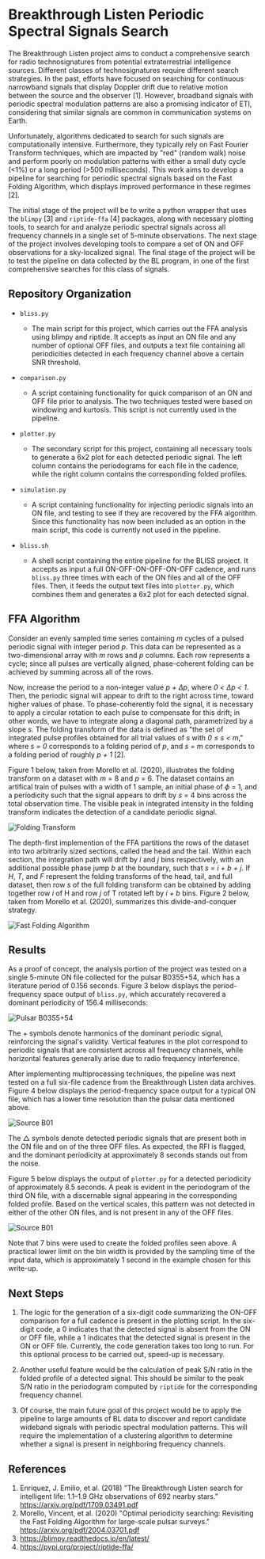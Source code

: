 # Breakthrough Listen Periodic Spectral Signals Search

The Breakthrough Listen project aims to conduct a comprehensive search for radio technosignatures from potential extraterrestrial intelligence sources. Different classes of technosignatures require different search strategies. In the past, efforts have focused on searching for continuous narrowband signals that display Doppler drift due to relative motion between the source and the observer [1]. However, broadband signals with periodic spectral modulation patterns are also a promising indicator of ETI, considering that similar signals are common in communication systems on Earth.

Unfortunately, algorithms dedicated to search for such signals are computationally intensive. Furthermore, they typically rely on Fast Fourier Transform techniques, which are impacted by "red" (random walk) noise and perform poorly on modulation patterns with either a small duty cycle (<1%) or a long period (>500 milliseconds). This work aims to develop a pipeline for searching for periodic spectral signals based on the Fast Folding Algorithm, which displays improved performance in these regimes [2].

The initial stage of the project will be to write a python wrapper that uses the `blimpy` [3] and `riptide-ffa` [4] packages, along with necessary plotting tools, to search for and analyze periodic spectral signals across all frequency channels in a single set of 5-minute observations. The next stage of the project involves developing tools to compare a set of ON and OFF observations for a sky-localized signal. The final stage of the project will be to test the pipeline on data collected by the BL program, in one of the first comprehensive searches for this class of signals.

## Repository Organization

- `bliss.py`
  - The main script for this project, which carries out the FFA analysis using blimpy and riptide. It accepts as input an ON file and any number of optional OFF files, and outputs a text file containing all periodicities detected in each frequency channel above a certain SNR threshold.

- `comparison.py`
  - A script containing functionality for quick comparison of an ON and OFF file prior to analysis. The two techniques tested were based on windowing and kurtosis. This script is not currently used in the pipeline.

- `plotter.py`
  - The secondary script for this project, containing all necessary tools to generate a 6x2 plot for each detected periodic signal. The left column contains the periodograms for each file in the cadence, while the right column contains the corresponding folded profiles. 

- `simulation.py`
  - A script containing functionality for injecting periodic signals into an ON file, and testing to see if they are recovered by the FFA algorithm. Since this functionality has now been included as an option in the main script, this code is currently not used in the pipeline.

- `bliss.sh`
  - A shell script containing the entire pipeline for the BLISS project. It accepts as input a full ON-OFF-ON-OFF-ON-OFF cadence, and runs `bliss.py` three times with each of the ON files and all of the OFF files. Then, it feeds the output text files into `plotter.py`, which combines them and generates a 6x2 plot for each detected signal.

## FFA Algorithm

Consider an evenly sampled time series containing <em>m</em> cycles of a pulsed periodic signal with integer period <em>p</em>. This data can be represented as a two-dimensional array with <em>m</em> rows and <em>p</em> columns. Each row represents a cycle; since all pulses are vertically aligned, phase-coherent folding can be achieved by summing across all of the rows.

Now, increase the period to a non-integer value <em>p + Δp</em>, where <em>0 < Δp < 1</em>. Then, the periodic signal will appear to drift to the right across time, toward higher values of phase. To phase-coherently fold the signal, it is necessary to apply a circular rotation to each pulse to compensate for this drift; in other words, we have to integrate along a diagonal path, parametrized by a slope <em>s</em>. The folding transform of the data is defined as "the set of integrated pulse profiles obtained for all trial values of <em>s</em> with <em>0 ≤ s < m</em>," where <em>s = 0</em> corresponds to a folding period of <em>p</em>, and <em>s = m</em> corresponds to a folding period of roughly <em>p + 1</em> [2]. 

Figure 1 below, taken from Morello et al. (2020), illustrates the folding transform on a dataset with <em>m</em> = 8 and <em>p</em> = 6. The dataset contains an artifical train of pulses with a width of 1 sample, an initial phase of <em>ϕ</em> = 1, and a periodicity such that the signal appears to drift by <em>s</em> = 4 bins across the total observation time. The visible peak in integrated intensity in the folding transform indicates the detection of a candidate periodic signal.
  
 ![Folding Transform](/Pictures/folding_transform.jpeg)

The depth-first implemention of the FFA partitions the rows of the dataset into two arbitrarily sized sections, called the head and the tail. Within each section, the integration path will drift by <em>i</em> and <em>j</em> bins respectively, with an additional possible phase jump <em>b</em> at the boundary, such that <em>s = i + b + j</em>. If <em>H</em>, <em>T</em>, and <em>F</em> represent the folding transforms of the head, tail, and full dataset, then row <em>s</em> of the full folding transform can be obtained by adding together row <em>i</em> of H and row <em>j</em> of T rotated left by <em>i + b</em> bins. Figure 2 below, taken from Morello et al. (2020), summarizes this divide-and-conquer strategy.
  
![Fast Folding Algorithm](/Pictures/fast_folding_algorithm.jpeg)

## Results

As a proof of concept, the analysis portion of the project was tested on a single 5-minute ON file collected for the pulsar B0355+54, which has a literature period of 0.156 seconds. Figure 3 below displays the period-frequency space output of `bliss.py`, which accurately recovered a dominant periodicity of 156.4 milliseconds:
  
![Pulsar B0355+54](/Pictures/pulsar_output.png)
 
The + symbols denote harmonics of the dominant periodic signal, reinforcing the signal's validity. Vertical features in the plot correspond to periodic signals that are consistent across all frequency channels, while horizontal features generally arise due to radio frequency interference.
  
After implementing multiprocessing techniques, the pipeline was next tested on a full six-file cadence from the Breakthrough Listen data archives. Figure 4 below displays the period-frequency space output for a typical ON file, which has a lower time resolution than the pulsar data mentioned above.
  
![Source B01](/Pictures/bl_output.png)
  
The △ symbols denote detected periodic signals that are present both in the ON file and on of the three OFF files. As expected, the RFI is flagged, and the dominant periodicity at approximately 8 seconds stands out from the noise. 
  
Figure 5 below displays the output of `plotter.py` for a detected periodicity of approximately 8.5 seconds. A peak is evident in the periodogram of the third ON file, with a discernable signal appearing in the corresponding folded profile. Based on the vertical scales, this pattern was not detected in either of the other ON files, and is not present in any of the OFF files. 
  
![Source B01](/Pictures/bl_plot.png)
  
Note that 7 bins were used to create the folded profiles seen above. A practical lower limit on the bin width is provided by the sampling time of the input data, which is approximately 1 second in the example chosen for this write-up.

## Next Steps
  
1. The logic for the generation of a six-digit code summarizing the ON-OFF comparison for a full cadence is present in the plotting script. In the six-digit code, a 0 indicates that the detected signal is absent from the ON or OFF file, while a 1 indicates that the detected signal is present in the ON or OFF file. Currently, the code generation takes too long to run. For this optional process to be carried out, speed-up is necessary.
  
2. Another useful feature would be the calculation of peak S/N ratio in the folded profile of a detected signal. This should be similar to the peak S/N ratio in the periodogram computed by `riptide` for the corresponding frequency channel.

3. Of course, the main future goal of this project would be to apply the pipeline to large amounts of BL data to discover and report candidate wideband signals with periodic spectral modulation patterns. This will require the implementation of a clustering algorithm to determine whether a signal is present in neighboring frequency channels.

## References

1. Enriquez, J. Emilio, et al. (2018) "The Breakthrough Listen search for intelligent life: 1.1–1.9 GHz observations of 692 nearby stars." https://arxiv.org/pdf/1709.03491.pdf
2. Morello, Vincent, et al. (2020) "Optimal periodicity searching: Revisiting the Fast Folding Algorithm for large-scale pulsar surveys." https://arxiv.org/pdf/2004.03701.pdf
3. https://blimpy.readthedocs.io/en/latest/
4. https://pypi.org/project/riptide-ffa/
